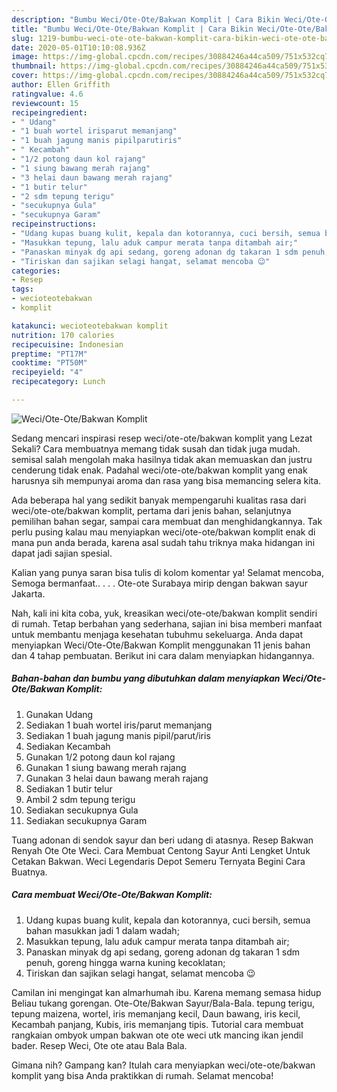 ```yaml
---
description: "Bumbu Weci/Ote-Ote/Bakwan Komplit | Cara Bikin Weci/Ote-Ote/Bakwan Komplit Yang Enak dan Simpel"
title: "Bumbu Weci/Ote-Ote/Bakwan Komplit | Cara Bikin Weci/Ote-Ote/Bakwan Komplit Yang Enak dan Simpel"
slug: 1219-bumbu-weci-ote-ote-bakwan-komplit-cara-bikin-weci-ote-ote-bakwan-komplit-yang-enak-dan-simpel
date: 2020-05-01T10:10:08.936Z
image: https://img-global.cpcdn.com/recipes/30884246a44ca509/751x532cq70/weciote-otebakwan-komplit-foto-resep-utama.jpg
thumbnail: https://img-global.cpcdn.com/recipes/30884246a44ca509/751x532cq70/weciote-otebakwan-komplit-foto-resep-utama.jpg
cover: https://img-global.cpcdn.com/recipes/30884246a44ca509/751x532cq70/weciote-otebakwan-komplit-foto-resep-utama.jpg
author: Ellen Griffith
ratingvalue: 4.6
reviewcount: 15
recipeingredient:
- " Udang"
- "1 buah wortel irisparut memanjang"
- "1 buah jagung manis pipilparutiris"
- " Kecambah"
- "1/2 potong daun kol rajang"
- "1 siung bawang merah rajang"
- "3 helai daun bawang merah rajang"
- "1 butir telur"
- "2 sdm tepung terigu"
- "secukupnya Gula"
- "secukupnya Garam"
recipeinstructions:
- "Udang kupas buang kulit, kepala dan kotorannya, cuci bersih, semua bahan masukkan jadi 1 dalam wadah;"
- "Masukkan tepung, lalu aduk campur merata tanpa ditambah air;"
- "Panaskan minyak dg api sedang, goreng adonan dg takaran 1 sdm penuh, goreng hingga warna kuning kecoklatan;"
- "Tiriskan dan sajikan selagi hangat, selamat mencoba 😉"
categories:
- Resep
tags:
- wecioteotebakwan
- komplit

katakunci: wecioteotebakwan komplit 
nutrition: 170 calories
recipecuisine: Indonesian
preptime: "PT17M"
cooktime: "PT50M"
recipeyield: "4"
recipecategory: Lunch

---
```



![Weci/Ote-Ote/Bakwan Komplit](https://img-global.cpcdn.com/recipes/30884246a44ca509/751x532cq70/weciote-otebakwan-komplit-foto-resep-utama.jpg)

Sedang mencari inspirasi resep weci/ote-ote/bakwan komplit yang Lezat Sekali? Cara membuatnya memang tidak susah dan tidak juga mudah. semisal salah mengolah maka hasilnya tidak akan memuaskan dan justru cenderung tidak enak. Padahal weci/ote-ote/bakwan komplit yang enak harusnya sih mempunyai aroma dan rasa yang bisa memancing selera kita.

Ada beberapa hal yang sedikit banyak mempengaruhi kualitas rasa dari weci/ote-ote/bakwan komplit, pertama dari jenis bahan, selanjutnya pemilihan bahan segar, sampai cara membuat dan menghidangkannya. Tak perlu pusing kalau mau menyiapkan weci/ote-ote/bakwan komplit enak di mana pun anda berada, karena asal sudah tahu triknya maka hidangan ini dapat jadi sajian spesial.

Kalian yang punya saran bisa tulis di kolom komentar ya! Selamat mencoba, Semoga bermanfaat.. . . . Ote-ote Surabaya mirip dengan bakwan sayur Jakarta.


Nah, kali ini kita coba, yuk, kreasikan weci/ote-ote/bakwan komplit sendiri di rumah. Tetap berbahan yang sederhana, sajian ini bisa memberi manfaat untuk membantu menjaga kesehatan tubuhmu sekeluarga. Anda dapat menyiapkan Weci/Ote-Ote/Bakwan Komplit menggunakan 11 jenis bahan dan 4 tahap pembuatan. Berikut ini cara dalam menyiapkan hidangannya.

<!--inarticleads1-->

##### Bahan-bahan dan bumbu yang dibutuhkan dalam menyiapkan Weci/Ote-Ote/Bakwan Komplit:

1. Gunakan  Udang
1. Sediakan 1 buah wortel iris/parut memanjang
1. Sediakan 1 buah jagung manis pipil/parut/iris
1. Sediakan  Kecambah
1. Gunakan 1/2 potong daun kol rajang
1. Gunakan 1 siung bawang merah rajang
1. Gunakan 3 helai daun bawang merah rajang
1. Sediakan 1 butir telur
1. Ambil 2 sdm tepung terigu
1. Sediakan secukupnya Gula
1. Sediakan secukupnya Garam


Tuang adonan di sendok sayur dan beri udang di atasnya. Resep Bakwan Renyah Ote Ote Weci. Cara Membuat Centong Sayur Anti Lengket Untuk Cetakan Bakwan. Weci Legendaris Depot Semeru Ternyata Begini Cara Buatnya. 

<!--inarticleads2-->

##### Cara membuat Weci/Ote-Ote/Bakwan Komplit:

1. Udang kupas buang kulit, kepala dan kotorannya, cuci bersih, semua bahan masukkan jadi 1 dalam wadah;
1. Masukkan tepung, lalu aduk campur merata tanpa ditambah air;
1. Panaskan minyak dg api sedang, goreng adonan dg takaran 1 sdm penuh, goreng hingga warna kuning kecoklatan;
1. Tiriskan dan sajikan selagi hangat, selamat mencoba 😉


Camilan ini mengingat kan almarhumah ibu. Karena memang semasa hidup Beliau tukang gorengan. Ote-Ote/Bakwan Sayur/Bala-Bala. tepung terigu, tepung maizena, wortel, iris memanjang kecil, Daun bawang, iris kecil, Kecambah panjang, Kubis, iris memanjang tipis. Tutorial cara membuat rangkaian ombyok umpan bakwan ote ote weci utk mancing ikan jendil bader. Resep Weci, Ote ote atau Bala Bala. 

Gimana nih? Gampang kan? Itulah cara menyiapkan weci/ote-ote/bakwan komplit yang bisa Anda praktikkan di rumah. Selamat mencoba!

